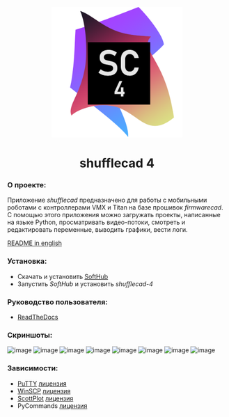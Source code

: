 <p align="center">
  <a href="https://studicad.readthedocs.io/en/latest/docs/all_docs/Shufflecad_docs/index.html">
    <img src="https://github.com/CADindustries/container/blob/main/logos/logo_sc4.png" alt="shufflecad 4 logo" width="300" height="300">
  </a>
</p>
<h1 align="center">shufflecad 4</h1>

<h3>О проекте:</h3>  

Приложение *shufflecad* предназначено для работы с мобильными роботами с контроллерами VMX и Titan на базе прошивок *firmwarecad*. С помощью этого приложения можно загружать проекты, написанные на языке Python, просматривать видео-потоки, смотреть и редактировать переменные, выводить графики, вести логи.  

[README in english](README-en.md)

<h3>Установка:</h3>  

- Скачать и установить [SoftHub](https://softv.su/SoftHub/Apps/SoftHub/SoftHubSetup.exe)
- Запустить *SoftHub* и установить *shufflecad-4*

<h3>Руководство пользователя:</h3>  

- [ReadTheDocs](https://studicad.readthedocs.io/en/latest/docs/all_docs/Shufflecad_docs/index.html)

<h3>Скриншоты:</h3>

![image](https://user-images.githubusercontent.com/52558686/181498799-6ec54fb0-f5b0-4ef0-90dd-abd924c9e4fd.png)
![image](https://user-images.githubusercontent.com/52558686/181498872-f0340008-2cc5-447d-bd60-6c0bdf36c283.png)
![image](https://user-images.githubusercontent.com/52558686/181498927-96069027-6492-4459-91f4-579060924571.png)
![image](https://user-images.githubusercontent.com/52558686/181498961-4454fc49-56b1-4ca1-90af-7117a4071086.png)
![image](https://user-images.githubusercontent.com/52558686/181498987-d76d6a4a-01ff-41e2-aaba-d5be36cef565.png)
![image](https://user-images.githubusercontent.com/52558686/181499006-a2370cb9-ef0b-44a7-9633-c53cce111a9a.png)
![image](https://user-images.githubusercontent.com/52558686/181499022-254bad3b-b8e9-45f0-8d42-2bc6f10e2c34.png)
![image](https://user-images.githubusercontent.com/52558686/181499052-586aebe4-3a36-47c6-bd87-737f15e10655.png)


<h3>Зависимости:</h3>  

- [PuTTY](https://putty.org/) [лицензия](https://github.com/CrackAndDie/shufflecad_4/blob/main/Addons/WinSCP/PuTTY/LICENCE.txt)
- [WinSCP](https://winscp.net/eng/index.php) [лицензия](https://github.com/CrackAndDie/shufflecad_4/blob/main/Addons/WinSCP/license.txt)
- [ScottPlot](https://github.com/ScottPlot/ScottPlot) [лицензия](https://github.com/ScottPlot/ScottPlot/blob/main/LICENSE)
- PyCommands [лицензия](https://github.com/CrackAndDie/shufflecad_4/blob/main/Addons/PyCommands/license.txt)
